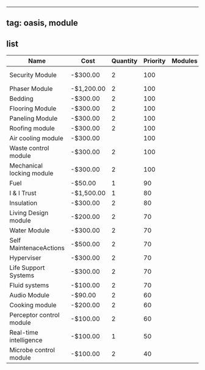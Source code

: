 


---
tag: oasis, module
---

## list

| Name                      | Cost       | Quantity | Priority | Modules | Status    |
| ------------------------- | ---------- | -------- | -------- | ------- | --------- |
| Security Module           | -$300.00   | 2        | 100      |         | in-review |
| Phaser Module             | -$1,200.00 | 2        | 100      |         |           |
| Bedding                   | -$300.00   | 2        | 100      |         |           |
| Flooring Module           | -$300.00   | 2        | 100      |         |           |
| Paneling Module           | -$300.00   | 2        | 100      |         |           |
| Roofing module            | -$300.00   | 2        | 100      |         |           |
| Air cooling module        | -$300.00   |          | 100      |         |           |
| Waste control module      | -$300.00   | 2        | 100      |         |           |
| Mechanical locking module | -$300.00   | 2        | 100      |         |           |
| Fuel                      | -$50.00    | 1        | 90       |         |           |
| I & I Trust               | -$1,500.00 | 1        | 80       |         |           |
| Insulation                | -$300.00   | 2        | 80       |         |           |
| Living Design module      | -$200.00   | 2        | 70       |         |           |
| Water Module              | -$300.00   | 2        | 70       |         |           |
| Self MaintenaceActions    | -$500.00   | 2        | 70       |         |           |
| Hyperviser                | -$300.00   | 2        | 70       |         |           |
| Life Support Systems      | -$300.00   | 2        | 70       |         |           |
| Fluid systems             | -$100.00   | 2        | 70       |         |           |
| Audio Module              | -$90.00    | 2        | 60       |         |           |
| Cooking module            | -$200.00   | 2        | 60       |         |           |
| Perceptor control module  | -$100.00   | 2        | 60       |         |           |
| Real-time intelligence    | -$100.00   | 1        | 50       |         |           |
| Microbe control module    | -$100.00   | 2        | 40       |         |           |
